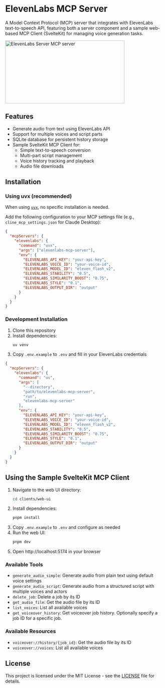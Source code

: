 # ElevenLabs MCP Server

A Model Context Protocol (MCP) server that integrates with ElevenLabs text-to-speech API, featuring both a server component and a sample web-based MCP Client (SvelteKit) for managing voice generation tasks.

<a href="https://glama.ai/mcp/servers/leukzvus7o"><img width="380" height="200" src="https://glama.ai/mcp/servers/leukzvus7o/badge" alt="ElevenLabs Server MCP server" /></a>

## Features

- Generate audio from text using ElevenLabs API
- Support for multiple voices and script parts
- SQLite database for persistent history storage
- Sample SvelteKit MCP Client for:
  - Simple text-to-speech conversion
  - Multi-part script management
  - Voice history tracking and playback
  - Audio file downloads

## Installation

### Using uvx (recommended)

When using [`uvx`](https://docs.astral.sh/uv/guides/tools/), no specific installation is needed.

Add the following configuration to your MCP settings file (e.g., `cline_mcp_settings.json` for Claude Desktop):

```json
{
  "mcpServers": {
    "elevenlabs": {
      "command": "uvx",
      "args": ["elevenlabs-mcp-server"],
      "env": {
        "ELEVENLABS_API_KEY": "your-api-key",
        "ELEVENLABS_VOICE_ID": "your-voice-id",
        "ELEVENLABS_MODEL_ID": "eleven_flash_v2",
        "ELEVENLABS_STABILITY": "0.5",
        "ELEVENLABS_SIMILARITY_BOOST": "0.75",
        "ELEVENLABS_STYLE": "0.1",
        "ELEVENLABS_OUTPUT_DIR": "output"
      }
    }
  }
}
```

### Development Installation

1. Clone this repository
2. Install dependencies:
   ```bash
   uv venv
   ```
3. Copy `.env.example` to `.env` and fill in your ElevenLabs credentials

```json
{
  "mcpServers": {
    "elevenlabs": {
      "command": "uv",
      "args": [
        "--directory",
        "path/to/elevenlabs-mcp-server",
        "run",
        "elevenlabs-mcp-server"
      ],
      "env": {
        "ELEVENLABS_API_KEY": "your-api-key",
        "ELEVENLABS_VOICE_ID": "your-voice-id",
        "ELEVENLABS_MODEL_ID": "eleven_flash_v2",
        "ELEVENLABS_STABILITY": "0.5",
        "ELEVENLABS_SIMILARITY_BOOST": "0.75",
        "ELEVENLABS_STYLE": "0.1",
        "ELEVENLABS_OUTPUT_DIR": "output"
      }
    }
  }
}
```

## Using the Sample SvelteKit MCP Client

1. Navigate to the web UI directory:
   ```bash
   cd clients/web-ui
   ```
2. Install dependencies:
   ```bash
   pnpm install
   ```
3. Copy `.env.example` to `.env` and configure as needed
4. Run the web UI:
   ```bash
   pnpm dev
   ```
5. Open http://localhost:5174 in your browser

### Available Tools

- `generate_audio_simple`: Generate audio from plain text using default voice settings
- `generate_audio_script`: Generate audio from a structured script with multiple voices and actors
- `delete_job`: Delete a job by its ID
- `get_audio_file`: Get the audio file by its ID
- `list_voices`: List all available voices
- `get_voiceover_history`: Get voiceover job history. Optionally specify a job ID for a specific job.

### Available Resources

- `voiceover://history/{job_id}`: Get the audio file by its ID
- `voiceover://voices`: List all available voices

## License

This project is licensed under the MIT License - see the [LICENSE](LICENSE) file for details.